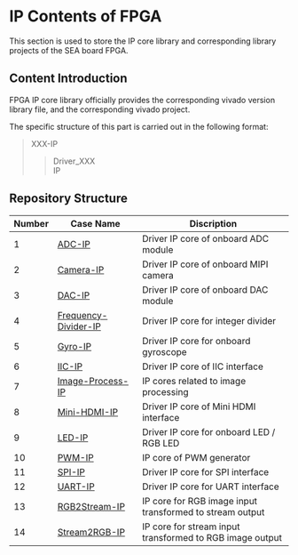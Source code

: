 # IP Contents of FPGA

This section is used to store the IP core library and corresponding library projects of the SEA board FPGA.

## Content Introduction

FPGA IP core library officially provides the corresponding vivado version library file, and the corresponding vivado project.

The specific structure of this part is carried out in the following format:

  > XXX-IP
  > > Driver_XXX   
  > > IP   

## Repository Structure

| Number | Case Name                                                  | Discription                                |
| ---- | ------------------------------------------------------------ | ------------------------------------------ |
| 1    | [ADC-IP](/Examples/FPGA-IP/ADC-IP)                           | Driver IP core of onboard ADC module       |
| 2    | [Camera-IP](/Examples/FPGA-IP/Camera-IP)                     | Driver IP core of onboard MIPI camera      |
| 3    | [DAC-IP](/Examples/FPGA-IP/DAC-IP)                           | Driver IP core of onboard DAC module       |
| 4    | [Frequency-Divider-IP](/Examples/FPGA-IP/Frequency-Divider-IP) | Driver IP core for integer divider       |
| 5    | [Gyro-IP](/Examples/FPGA-IP/Gyro-IP)                         | Driver IP core for onboard gyroscope       |
| 6    | [IIC-IP](/Examples/FPGA-IP/IIC-IP)                           | Driver IP core of IIC interface            |
| 7    | [Image-Process-IP](/Examples/FPGA-IP/Image-Process-IP)       | IP cores related to image processing       |
| 8    | [Mini-HDMI-IP](/Examples/FPGA-IP/Mini-HDMI-IP)               | Driver IP core of Mini HDMI interface      |
| 9    | [LED-IP](/Examples/FPGA-IP/LED-IP)                           | Driver IP core for onboard LED / RGB LED   |
| 10   | [PWM-IP](/Examples/FPGA-IP/PWM-IP)                           | IP core of PWM generator                   |
| 11   | [SPI-IP](/Examples/FPGA-IP/SPI-IP)                           | Driver IP core for SPI interface           |
| 12   | [UART-IP](Examples/FPGA-IP/UART-IP)                          | Driver IP core for UART interface          |
| 13   | [RGB2Stream-IP](/Examples/FPGA-IP/RGB2Stream-IP)             | IP core for RGB image input transformed to stream output     |
| 14   | [Stream2RGB-IP](Examples/FPGA-IP/Stream2RGB-IP)              | IP core for stream input transformed to RGB image output     |

